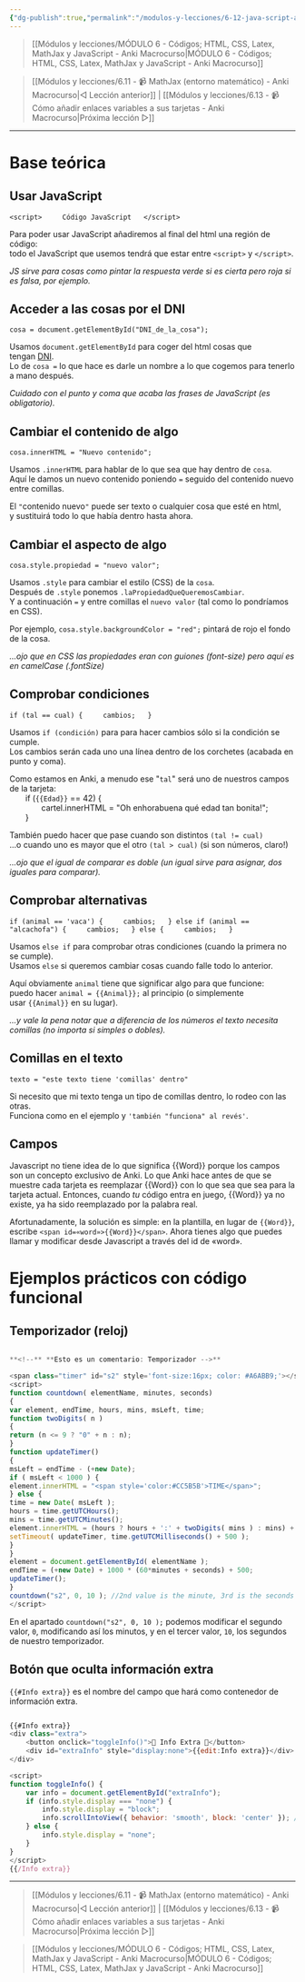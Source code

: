 ```yaml
---
{"dg-publish":true,"permalink":"/modulos-y-lecciones/6-12-java-script-anki-macrocurso/","noteIcon":"","updated":"2024-05-22T19:32:21.082+02:00"}
---
```



> [[Módulos y lecciones/MÓDULO 6 - Códigos; HTML, CSS, Latex, MathJax y JavaScript - Anki Macrocurso\|MÓDULO 6 - Códigos; HTML, CSS, Latex, MathJax y JavaScript - Anki Macrocurso]]

> [[Módulos y lecciones/6.11 - 📹 MathJax (entorno matemático) - Anki Macrocurso\|◁ Lección anterior]] | [[Módulos y lecciones/6.13 - 📹 Cómo añadir enlaces variables a sus tarjetas - Anki Macrocurso\|Próxima lección ▷]]

---

# Base teórica
## Usar JavaScript
`<script>     Código JavaScript   </script>`

Para poder usar JavaScript añadiremos al final del html una región de código:  
todo el JavaScript que usemos tendrá que estar entre `<script>` y `</script>`.  
  
_JS sirve para cosas como pintar la respuesta verde si es cierta pero roja si es falsa, por ejemplo._  

## Acceder a las cosas por el DNI
`cosa = document.getElementById("DNI_de_la_cosa");`

Usamos `document.getElementById` para coger del html cosas que tengan [DNI](https://www.davidrusca.com/anki/code/#ids).  
Lo de `cosa =` lo que hace es darle un nombre a lo que cogemos para tenerlo a mano después.  
  
_Cuidado con el punto y coma que acaba las frases de JavaScript (es obligatorio)._

## Cambiar el contenido de algo
`cosa.innerHTML = "Nuevo contenido";`

Usamos `.innerHTML` para hablar de lo que sea que hay dentro de `cosa`.  
Aquí le damos un nuevo contenido poniendo `=` seguido del contenido nuevo entre comillas.  
  
El `"`contenido nuevo`"` puede ser texto o cualquier cosa que esté en html,  
y sustituirá todo lo que había dentro hasta ahora.  

## Cambiar el aspecto de algo
`cosa.style.propiedad = "nuevo valor";`

Usamos `.style` para cambiar el estilo (CSS) de la `cosa`.  
Después de `.style` ponemos `.laPropiedadQueQueremosCambiar`.  
Y a continuación `=` y entre comillas el `nuevo valor` (tal como lo pondríamos en CSS).  
  
Por ejemplo, `cosa.style.backgroundColor = "red";` pintará de rojo el fondo de la cosa.  
  
_...ojo que en CSS las propiedades eran con guiones (font-size) pero aquí es en camelCase (.fontSize)_

## Comprobar condiciones
`if (tal == cual) {     cambios;   }`

Usamos `if (condición)` para para hacer cambios sólo si la condición se cumple.  
Los cambios serán cada uno una línea dentro de los corchetes (acabada en punto y coma).  
  
Como estamos en Anki, a menudo ese "`tal`" será uno de nuestros campos de la tarjeta:  
  if (`{{Edad}}` == 42) {  
    cartel.innerHTML = "Oh enhorabuena qué edad tan bonita!";  
  }  
  
También puedo hacer que pase cuando son distintos `(tal != cual)`  
...o cuando uno es mayor que el otro `(tal > cual)` (si son números, claro!)  
  
_...ojo que el igual de comparar es doble (un igual sirve para asignar, dos iguales para comparar)._

## Comprobar alternativas
`if (animal == 'vaca') {     cambios;   } else if (animal == "alcachofa") {     cambios;   } else {     cambios;   }`

Usamos `else if` para comprobar otras condiciones (cuando la primera no se cumple).  
Usamos `else` si queremos cambiar cosas cuando falle todo lo anterior.  
  
Aquí obviamente `animal` tiene que significar algo para que funcione:  
puedo hacer `animal = {{Animal}};` al principio (o simplemente usar `{{Animal}}` en su lugar).  
  
_...y vale la pena notar que a diferencia de los números el texto necesita comillas (no importa si simples o dobles)._

## Comillas en el texto
`texto = "este texto tiene 'comillas' dentro"`

Si necesito que mi texto tenga un tipo de comillas dentro, lo rodeo con las otras.  
Funciona como en el ejemplo y `'también "funciona" al revés'`.

## Campos
Javascript no tiene idea de lo que significa {{Word}} porque los campos son un concepto exclusivo de Anki. Lo que Anki hace antes de que se muestre cada tarjeta es reemplazar {{Word}} con lo que sea que sea para la tarjeta actual. Entonces, cuando _tu_ código entra en juego, {{Word}} ya no existe, ya ha sido reemplazado por la palabra real.

Afortunadamente, la solución es simple: en la plantilla, en lugar de `{{Word}}`, escribe `<span id=«word»>{{Word}}</span>`. Ahora tienes algo que puedes llamar y modificar desde Javascript a través del id de «word».

# Ejemplos prácticos con código funcional
## Temporizador (reloj)
```JavaScript

**<!--** **Esto es un comentario: Temporizador -->**

<span class="timer" id="s2" style='font-size:16px; color: #A6ABB9;'></span>
<script>
function countdown( elementName, minutes, seconds)
{
var element, endTime, hours, mins, msLeft, time;
function twoDigits( n )
{
return (n <= 9 ? "0" + n : n);
}
function updateTimer()
{
msLeft = endTime - (+new Date);
if ( msLeft < 1000 ) {
element.innerHTML = "<span style='color:#CC5B5B'>TIME</span>";
} else {
time = new Date( msLeft );
hours = time.getUTCHours();
mins = time.getUTCMinutes();
element.innerHTML = (hours ? hours + ':' + twoDigits( mins ) : mins) + ':' + twoDigits( time.getUTCSeconds() );
setTimeout( updateTimer, time.getUTCMilliseconds() + 500 );
}
}
element = document.getElementById( elementName );
endTime = (+new Date) + 1000 * (60*minutes + seconds) + 500;
updateTimer();
}
countdown("s2", 0, 10 ); //2nd value is the minute, 3rd is the seconds
</script>

```

En el apartado `countdown("s2", 0, 10 );` podemos modificar el segundo valor, `0`, modificando así los minutos, y en el tercer valor, `10`, los segundos de nuestro temporizador.

## Botón que oculta información extra
`{{#Info extra}}` es el nombre del campo que hará como contenedor de información extra.

```JavaScript

{{#Info extra}}
<div class="extra">
    <button onclick="toggleInfo()">📖 Info Extra 📖</button>
    <div id="extraInfo" style="display:none">{{edit:Info extra}}</div>
</div>

<script>
function toggleInfo() {
    var info = document.getElementById("extraInfo");
    if (info.style.display === "none") {
        info.style.display = "block";
        info.scrollIntoView({ behavior: 'smooth', block: 'center' }); // Scroll to the center of the view
    } else {
        info.style.display = "none";
    }
}
</script>
{{/Info extra}}
```


---

> [[Módulos y lecciones/6.11 - 📹 MathJax (entorno matemático) - Anki Macrocurso\|◁ Lección anterior]] | [[Módulos y lecciones/6.13 - 📹 Cómo añadir enlaces variables a sus tarjetas - Anki Macrocurso\|Próxima lección ▷]]

> [[Módulos y lecciones/MÓDULO 6 - Códigos; HTML, CSS, Latex, MathJax y JavaScript - Anki Macrocurso\|MÓDULO 6 - Códigos; HTML, CSS, Latex, MathJax y JavaScript - Anki Macrocurso]]